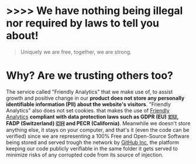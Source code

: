 # >>>> We have nothing being illegal nor required by laws to tell you about!

> Uniquely we are free, together, we are strong.

# Why? Are we trusting others too?

The service called "Friendly Analytics" that we make use of, to assist growth and positive change in our **product does not store any personally identifiable information (PII) about the website's visitors**. "Friendly Analytics" also does not set cookies. that makes the use of [Friendly Analytics](https://friendly.ch/en/) **compliant with data protection laws such as GDPR (EU) 🇪🇺, FADP (Switzerland) 🇨🇭 and PECR (California)**. Meanwhile we doesn't store anything else, it stays on your computer, and that's it (even the code can be verified) since we are representing a 100% Free and Open-Source Software being stored and served trough the network by [GitHub Inc](https://github.com/), the platform keeping our code publicly verifiable in the same folder it gets served to minimize risks of any corrupted code from its source of injection.
